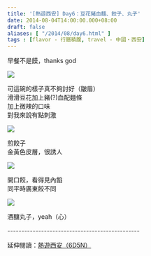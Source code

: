 ```yaml
---
title: '[熱遊西安] Day6：豆花豬血麵、餃子、丸子'
date: 2014-08-04T14:00:00.000+08:00
draft: false
aliases: [ "/2014/08/day6.html" ]
tags : [flavor - 行膳積腹, travel - 中國・西安]
---
```


早餐不是饃，thanks god  

![](/images/xian6a1.jpg)

可這碗的樣子真不夠討好（皺眉）  
滑滑豆花加上豬(?)血配麵條  
加上微辣的口味  
對我來說有點刺激  

![](/images/xian6a2.jpg)

煎餃子  
金黃色皮層，很誘人  

![](/images/xian6a3.jpg)

開口餃，看得見內餡  
同平時廣東餃不同  

![](/images/xian6a4.jpg)

酒釀丸子，yeah（心）  
  
\-----------------------------------------------  
  
延伸閱讀：[熱遊西安（6D5N）](https://hidie.net/xian6d5n/)
